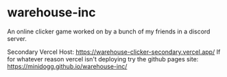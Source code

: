 # warehouse-inc
An online clicker game worked on by a bunch of my friends in a discord server.

Secondary Vercel Host: https://warehouse-clicker-secondary.vercel.app/
If for whatever reason vercel isn't deploying try the github pages site: https://minidogg.github.io/warehouse-inc/

